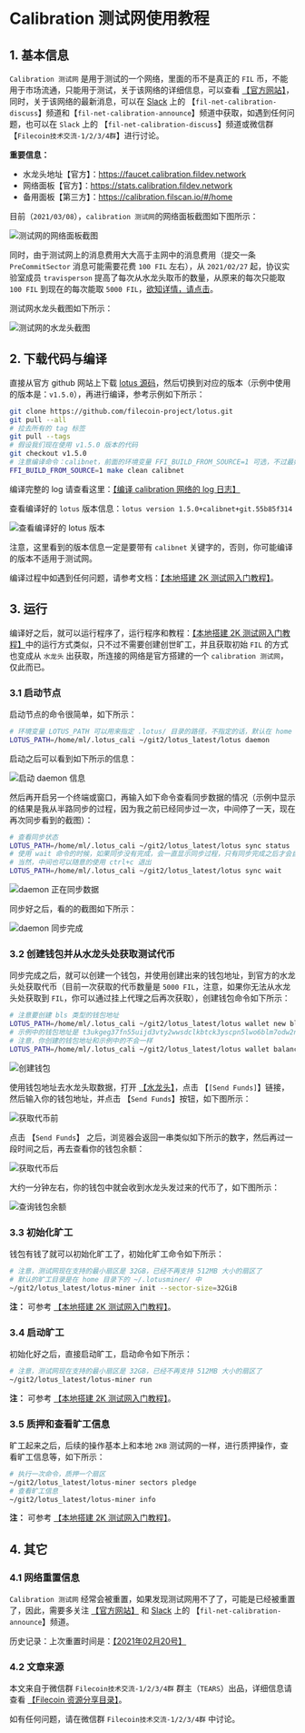 

# Calibration 测试网使用教程

## 1. 基本信息

`Calibration 测试网` 是用于测试的一个网络，里面的币不是真正的 `FIL` 币，不能用于市场流通，只能用于测试，关于该网络的详细信息，可以查看 [【官方网站】](https://network.filecoin.io/)，同时，关于该网络的最新消息，可以在 [Slack](filecoinproject.slack.com) 上的 【`fil-net-calibration-discuss`】频道和【`fil-net-calibration-announce`】频道中获取，如遇到任何问题，也可以在 `Slack` 上的 【`fil-net-calibration-discuss`】频道或微信群【`Filecoin技术交流-1/2/3/4群`】进行讨论。

**重要信息：**

- 水龙头地址【官方】：https://faucet.calibration.fildev.network
- 网络面板【官方】：https://stats.calibration.fildev.network
- 备用面板【第三方】：https://calibration.filscan.io/#/home

目前（`2021/03/08`），`calibration 测试网`的网络面板截图如下图所示：

![测试网的网络面板截图](./pictures/cali_stats.png)

同时，由于测试网上的消息费用大大高于主网中的消息费用（提交一条 `PreCommitSector` 消息可能需要花费 `100 FIL` 左右），从 `2021/02/27` 起，协议实验室成员 `travisperson` 提高了每次从水龙头取币的数量，从原来的每次只能取 `100 FIL` 到现在的每次能取 `5000 FIL`，[欲知详情，请点击](https://filecoinproject.slack.com/archives/C01D42NNLMS/p1614363209108500)。

测试网水龙头截图如下所示：

![测试网的水龙头截图](./pictures/cali_faucet.png)


## 2. 下载代码与编译

直接从官方 github 网站上下载 [lotus 源码](https://github.com/filecoin-project/lotus)，然后切换到对应的版本（示例中使用的版本是：`v1.5.0`），再进行编译，参考示例如下所示：

```sh
git clone https://github.com/filecoin-project/lotus.git
git pull --all
# 拉去所有的 tag 标签
git pull --tags
# 假设我们现在使用 v1.5.0 版本的代码
git checkout v1.5.0
# 注意编译命令：calibnet，前面的环境变量 FFI_BUILD_FROM_SOURCE=1 可选，不过最好加上
FFI_BUILD_FROM_SOURCE=1 make clean calibnet
```

编译完整的 log 请查看这里：[【编译 calibration 网络的 log 日志】](./files/build_calinet_log.md)

查看编译好的 `lotus` 版本信息：`lotus version 1.5.0+calibnet+git.55b85f314`

![查看编译好的 lotus 版本](./pictures/cali_lotus_version.png)

注意，这里看到的版本信息一定是要带有 `calibnet` 关键字的，否则，你可能编译的版本不适用于测试网。

编译过程中如遇到任何问题，请参考文档：[【本地搭建 2K 测试网入门教程】](https://github.com/filecoin-project/community-china/blob/master/documents/tutorial/local_2k_dev_tutorial/local_2k_dev_tutorial.md)。


## 3. 运行

编译好之后，就可以运行程序了，运行程序和教程：[【本地搭建 2K 测试网入门教程】](https://github.com/filecoin-project/community-china/blob/master/documents/tutorial/local_2k_dev_tutorial/local_2k_dev_tutorial.md)中的运行方式类似，只不过不需要创建创世旷工，并且获取初始 `FIL` 的方式也变成从 `水龙头` 出获取，所连接的网络是官方搭建的一个 `calibration 测试网`，仅此而已。

### 3.1 启动节点

启动节点的命令很简单，如下所示：

```sh
# 环境变量 LOTUS_PATH 可以用来指定 .lotus/ 目录的路径，不指定的话，默认在 home 目录下的 ~/.lotus/ 中
LOTUS_PATH=/home/ml/.lotus_cali ~/git2/lotus_latest/lotus daemon
```

启动之后可以看到如下所示的信息：

![启动 daemon 信息](./pictures/cali_start_daemon.png)

然后再开启另一个终端或窗口，再输入如下命令查看同步数据的情况（示例中显示的结果是我从半路同步的过程，因为我之前已经同步过一次，中间停了一天，现在再次同步看到的截图）：

```sh
# 查看同步状态
LOTUS_PATH=/home/ml/.lotus_cali ~/git2/lotus_latest/lotus sync status
# 使用 wait 命令的时候，如果同步没有完成，会一直显示同步过程，只有同步完成之后才会自动退出
# 当然，中间也可以随意的使用 ctrl+c 退出
LOTUS_PATH=/home/ml/.lotus_cali ~/git2/lotus_latest/lotus sync wait
````

![daemon 正在同步数据](./pictures/cali_sync_status_01.png)

同步好之后，看的的截图如下所示：

![daemon 同步完成](./pictures/cali_sync_status_finished.png)

### 3.2 创建钱包并从水龙头处获取测试代币

同步完成之后，就可以创建一个钱包，并使用创建出来的钱包地址，到官方的水龙头处获取代币（目前一次获取的代币数量是 `5000 FIL`，注意，如果你无法从水龙头处获取到 `FIL`，你可以通过挂上代理之后再次获取），创建钱包命令如下所示：

```sh
# 注意要创建 bls 类型的钱包地址
LOTUS_PATH=/home/ml/.lotus_cali ~/git2/lotus_latest/lotus wallet new bls
# 示例中的钱包地址是 t3ukgeg37fn55uijd3vty2wwsdclkbtck3yscpn5lwo6blm7odw2nasnb2zeg5lmfk3lbobl6uxhh6jukveloq，
# 注意，你创建的钱包地址和示例中的不会一样
LOTUS_PATH=/home/ml/.lotus_cali ~/git2/lotus_latest/lotus wallet balance t3ukgeg37fn55uijd3vty2wwsdclkbtck3yscpn5lwo6blm7odw2nasnb2zeg5lmfk3lbobl6uxhh6jukveloq
````

![创建钱包](./pictures/cali_new_wallet.png)

使用钱包地址去水龙头取数据，打开 [【水龙头】](https://faucet.calibration.fildev.network)，点击 【`[Send Funds]`】链接，然后输入你的钱包地址，并点击 【`Send Funds`】按钮，如下图所示：

![获取代币前](./pictures/cali_faucet_before_send_funds.png)

点击 【`Send Funds`】 之后，浏览器会返回一串类似如下所示的数字，然后再过一段时间之后，再去查看你的钱包余额：

![获取代币后](./pictures/cali_faucet_after_send_funds.png)

大约一分钟左右，你的钱包中就会收到水龙头发过来的代币了，如下图所示：

![查询钱包余额](./pictures/cali_faucet_got_funds.png)


### 3.3 初始化旷工

钱包有钱了就可以初始化旷工了，初始化旷工命令如下所示：

```sh
# 注意，测试网现在支持的最小扇区是 32GB，已经不再支持 512MB 大小的扇区了
# 默认的旷工目录是在 home 目录下的 ~/.lotusminer/ 中
~/git2/lotus_latest/lotus-miner init --sector-size=32GiB
````

**注：** 可参考 [【本地搭建 2K 测试网入门教程】](https://github.com/filecoin-project/community-china/blob/master/documents/tutorial/local_2k_dev_tutorial/local_2k_dev_tutorial.md)。

### 3.4 启动旷工

初始化好之后，直接启动旷工，启动命令如下所示：

```sh
# 注意，测试网现在支持的最小扇区是 32GB，已经不再支持 512MB 大小的扇区了
~/git2/lotus_latest/lotus-miner run
````

**注：** 可参考 [【本地搭建 2K 测试网入门教程】](https://github.com/filecoin-project/community-china/blob/master/documents/tutorial/local_2k_dev_tutorial/local_2k_dev_tutorial.md)。

### 3.5 质押和查看旷工信息

旷工起来之后，后续的操作基本上和本地 `2KB` 测试网的一样，进行质押操作，查看旷工信息等，如下所示：

```sh
# 执行一次命令，质押一个扇区
~/git2/lotus_latest/lotus-miner sectors pledge
# 查看旷工信息
~/git2/lotus_latest/lotus-miner info
````

**注：** 可参考 [【本地搭建 2K 测试网入门教程】](https://github.com/filecoin-project/community-china/blob/master/documents/tutorial/local_2k_dev_tutorial/local_2k_dev_tutorial.md)。


## 4. 其它

### 4.1 网络重置信息

`Calibration 测试网` 经常会被重置，如果发现测试网用不了了，可能是已经被重置了，因此，需要多关注  [【官方网站】](https://network.filecoin.io/) 和 [Slack](filecoinproject.slack.com) 上的 【`fil-net-calibration-announce`】频道。

历史记录：上次重置时间是：[【2021年02月20号】](https://filecoinproject.slack.com/archives/C01D42NNLMS/p1613779525000400)


### 4.2 文章来源

本文来自于微信群 `Filecoin技术交流-1/2/3/4群` 群主（`TEARS`）出品，详细信息请查看 [【Filecoin 资源分享目录】](https://github.com/CoinSummer/filecoin)。

如有任何问题，请在微信群 `Filecoin技术交流-1/2/3/4群` 中讨论。
